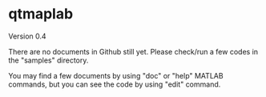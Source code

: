 # qtmaplab

Version 0.4

There are no documents in Github still yet.
Please check/run a few codes in the "samples" directory.

You may find a few documents by using "doc" or "help" MATLAB commands, but you can see the code by using "edit" command.



#
<!--
samplesにサンプル

(Advanpix)[https://www.advanpix.com/] を使ったmatlabによる量子カオス系の多倍長計算パッケージ
-->
